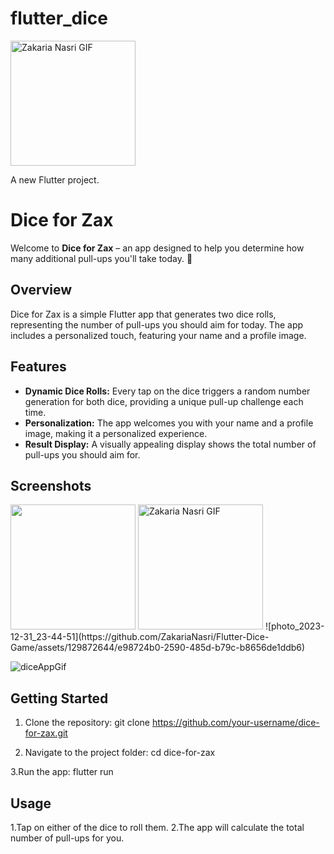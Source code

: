 # flutter_dice
<img src="https://github.com/ZakariaNasri/Flutter-Dice-Game/assets/129872644/fbcc1d90-f3e2-4fd9-99ac-ddb3c3d5cfb5" alt="Zakaria Nasri GIF" width="200">

A new Flutter project.

# Dice for Zax

Welcome to **Dice for Zax** – an app designed to help you determine how many additional pull-ups you'll take today. 🎲

## Overview

Dice for Zax is a simple Flutter app that generates two dice rolls, representing the number of pull-ups you should aim for today. The app includes a personalized touch, featuring your name and a profile image.

## Features

- **Dynamic Dice Rolls:** Every tap on the dice triggers a random number generation for both dice, providing a unique pull-up challenge each time.
- **Personalization:** The app welcomes you with your name and a profile image, making it a personalized experience.
- **Result Display:** A visually appealing display shows the total number of pull-ups you should aim for.

## Screenshots
<img src="https://github.com/ZakariaNasri/Flutter-Dice-Game/assets/129872644/e98724b0-2590-485d-b79c-b8656de1ddb6" width="200">
<img src="https://github.com/ZakariaNasri/Flutter-Dice-Game/assets/129872644/fbcc1d90-f3e2-4fd9-99ac-ddb3c3d5cfb5" alt="Zakaria Nasri GIF" width="200">
![photo_2023-12-31_23-44-51](https://github.com/ZakariaNasri/Flutter-Dice-Game/assets/129872644/e98724b0-2590-485d-b79c-b8656de1ddb6)

![diceAppGif](https://github.com/ZakariaNasri/Flutter-Dice-Game/assets/129872644/fbcc1d90-f3e2-4fd9-99ac-ddb3c3d5cfb5)
## Getting Started

1. Clone the repository:
    git clone https://github.com/your-username/dice-for-zax.git
   
2. Navigate to the project folder:
    cd dice-for-zax
   
3.Run the app:
    flutter run

## Usage

1.Tap on either of the dice to roll them.
2.The app will calculate the total number of pull-ups for you.






